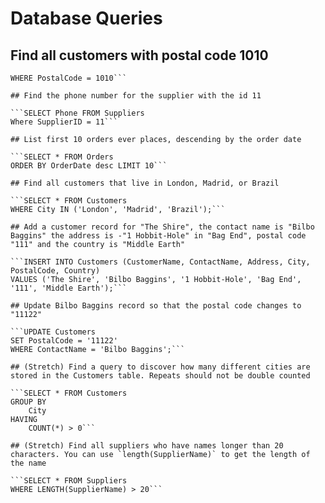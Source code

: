 # Database Queries

## Find all customers with postal code 1010

````SELECT * FROM Customers
WHERE PostalCode = 1010```

## Find the phone number for the supplier with the id 11

```SELECT Phone FROM Suppliers
Where SupplierID = 11```

## List first 10 orders ever places, descending by the order date

```SELECT * FROM Orders
ORDER BY OrderDate desc LIMIT 10```

## Find all customers that live in London, Madrid, or Brazil

```SELECT * FROM Customers
WHERE City IN ('London', 'Madrid', 'Brazil');```

## Add a customer record for "The Shire", the contact name is "Bilbo Baggins" the address is -"1 Hobbit-Hole" in "Bag End", postal code "111" and the country is "Middle Earth"

```INSERT INTO Customers (CustomerName, ContactName, Address, City, PostalCode, Country)
VALUES ('The Shire', 'Bilbo Baggins', '1 Hobbit-Hole', 'Bag End', '111', 'Middle Earth');```

## Update Bilbo Baggins record so that the postal code changes to "11122"

```UPDATE Customers
SET PostalCode = '11122'
WHERE ContactName = 'Bilbo Baggins';```

## (Stretch) Find a query to discover how many different cities are stored in the Customers table. Repeats should not be double counted

```SELECT * FROM Customers
GROUP BY
    City
HAVING
    COUNT(*) > 0```

## (Stretch) Find all suppliers who have names longer than 20 characters. You can use `length(SupplierName)` to get the length of the name

```SELECT * FROM Suppliers
WHERE LENGTH(SupplierName) > 20```
````
